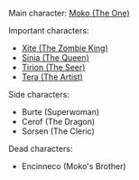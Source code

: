 Main character: [Moko (The One)](the-one.md)

Important characters:
- [Xite (The Zombie King)](zombie-king.md)
- [Sinia (The Queen)](the-queen.md)
- [Tirion (The Seer)](the-seer.md)
- [Tera (The Artist)](the-artist.md)

Side characters:
- Burte (Superwoman)
- Cerof (The Dragon)
- Sorsen (The Cleric)

Dead characters:
- Encinneco (Moko's Brother)


